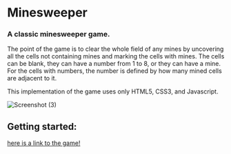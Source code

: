 # Minesweeper

### A classic minesweeper game.

The point of the game is to clear the whole field of any mines by uncovering all the cells not containing mines and marking the cells with mines.
The cells can be blank, they can have a number from 1 to 8, or they can have a mine.
For the cells with numbers, the number is defined by how many mined cells are adjacent to it.

This implementation of the game uses only HTML5, CSS3, and Javascript.

![Screenshot (3)](https://github.com/LGsusM69/project1_mineSweeper/assets/156034147/913d2651-ff89-4052-afd1-5d74bd4225b2)

## Getting started:

[here is a link to the game!](https://lgsusm69.github.io/project1_mineSweeper/)
